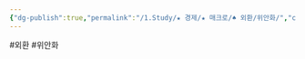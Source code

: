 ```yaml
---
{"dg-publish":true,"permalink":"/1.Study/★ 경제/★ 매크로/♠ 외환/위안화/","created":"2024-11-20T21:02:27.342+09:00","updated":"2025-06-03T20:07:19.840+09:00"}
---
```


#외환 #위안화

